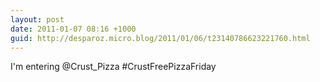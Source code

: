 ```yaml
---
layout: post
date: 2011-01-07 08:16 +1000
guid: http://desparoz.micro.blog/2011/01/06/t23140786623221760.html
---
```

I'm entering @Crust_Pizza #CrustFreePizzaFriday
